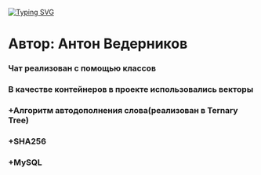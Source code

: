 [![Typing SVG](https://readme-typing-svg.herokuapp.com?color=%2336BCF7&lines=Project+EChat)](https://git.io/typing-svg)
<h1 align="left">Автор: Антон Ведерников</h1>
<h3 align="left">Чат реализован с помощью классов</h3>
<h3 align="left">В качестве контейнеров в проекте использовались векторы</h3>
<h3 align="left">+Алгоритм автодополнения слова(реализован в Ternary Tree)</h3>
<h3 align="left">+SHA256</h3>
<h3 align="left">+MySQL</h3>
